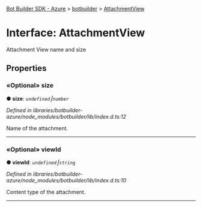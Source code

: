[Bot Builder SDK - Azure](../README.md) > [botbuilder](../modules/botbuilder.md) > [AttachmentView](../interfaces/botbuilder.attachmentview.md)



# Interface: AttachmentView


Attachment View name and size


## Properties
<a id="size"></a>

### «Optional» size

**●  size**:  *`undefined`⎮`number`* 

*Defined in libraries/botbuilder-azure/node_modules/botbuilder/lib/index.d.ts:12*



Name of the attachment.




___

<a id="viewid"></a>

### «Optional» viewId

**●  viewId**:  *`undefined`⎮`string`* 

*Defined in libraries/botbuilder-azure/node_modules/botbuilder/lib/index.d.ts:10*



Content type of the attachment.




___


